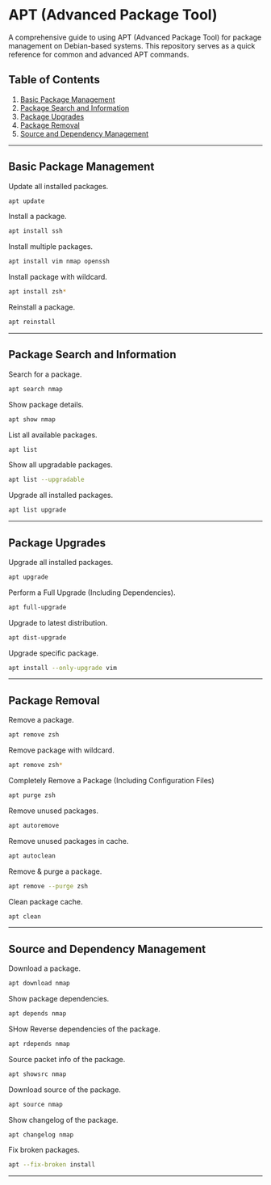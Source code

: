 # APT (Advanced Package Tool)

A comprehensive guide to using APT (Advanced Package Tool) for package management on Debian-based systems. This repository serves as a quick reference for common and advanced APT commands.

## Table of Contents
1. [Basic Package Management](#basic-package-management)
2. [Package Search and Information](#package-search-and-information)
3. [Package Upgrades](#package-upgrades)
4. [Package Removal](#package-removal)
5. [Source and Dependency Management](#source-and-dependency-management)

---

## Basic Package Management

Update all installed packages.
```bash
apt update
```

Install a package.
```bash
apt install ssh
```

Install multiple packages.
```bash
apt install vim nmap openssh
```

Install package with wildcard.
```bash
apt install zsh*
```

Reinstall a package.
```bash
apt reinstall
```

---

## Package Search and Information

Search for a package.
```bash
apt search nmap
```

Show package details.
```bash
apt show nmap
```

List all available packages.
```bash
apt list
```

Show all upgradable packages.
```bash
apt list --upgradable
```

Upgrade all installed packages.
```bash
apt list upgrade
```

---

## Package Upgrades 

Upgrade all installed packages.
```bash
apt upgrade
```

Perform a Full Upgrade (Including Dependencies).
```bash
apt full-upgrade
```

Upgrade to latest distribution.
```bash
apt dist-upgrade
```

Upgrade specific package.
```bash
apt install --only-upgrade vim
```

---

## Package Removal

Remove a package.
```bash
apt remove zsh
```

Remove package with wildcard.
```bash
apt remove zsh*
```

Completely Remove a Package (Including Configuration Files)
```bash
apt purge zsh
```

Remove unused packages.
```bash
apt autoremove
```

Remove unused packages in cache.
```bash
apt autoclean
```

Remove & purge a package.
```bash
apt remove --purge zsh
```

Clean package cache.
```bash
apt clean
```

---

## Source and Dependency Management

Download a package.
```bash
apt download nmap
```

Show package dependencies.
```bash
apt depends nmap
```

SHow Reverse dependencies of the package.
```bash
apt rdepends nmap
```

Source packet info of the package.
```bash
apt showsrc nmap
```

Download source of the package.
```bash
apt source nmap
```

Show changelog of the package.
```bash
apt changelog nmap
```

Fix broken packages.
```bash
apt --fix-broken install
```

---
